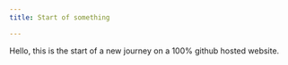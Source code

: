 ```yaml
---
title: Start of something

---
```

Hello, this is the start of a new journey on a 100% github hosted website.
